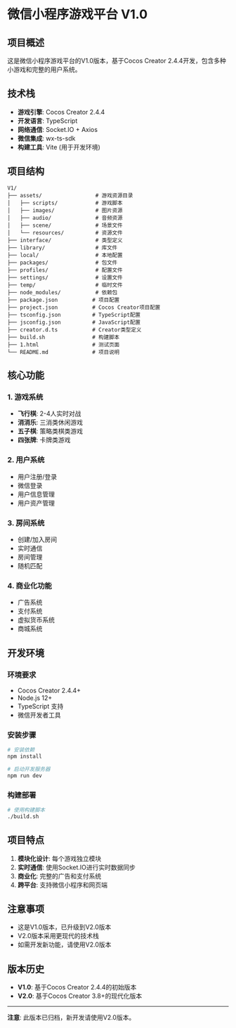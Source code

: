 # 微信小程序游戏平台 V1.0

## 项目概述

这是微信小程序游戏平台的V1.0版本，基于Cocos Creator 2.4.4开发，包含多种小游戏和完整的用户系统。

## 技术栈

- **游戏引擎**: Cocos Creator 2.4.4
- **开发语言**: TypeScript
- **网络通信**: Socket.IO + Axios
- **微信集成**: wx-ts-sdk
- **构建工具**: Vite (用于开发环境)

## 项目结构

```
V1/
├── assets/                 # 游戏资源目录
│   ├── scripts/            # 游戏脚本
│   ├── images/             # 图片资源
│   ├── audio/              # 音频资源
│   ├── scene/              # 场景文件
│   └── resources/          # 资源文件
├── interface/              # 类型定义
├── library/                # 库文件
├── local/                  # 本地配置
├── packages/               # 包文件
├── profiles/               # 配置文件
├── settings/               # 设置文件
├── temp/                   # 临时文件
├── node_modules/           # 依赖包
├── package.json           # 项目配置
├── project.json           # Cocos Creator项目配置
├── tsconfig.json          # TypeScript配置
├── jsconfig.json          # JavaScript配置
├── creator.d.ts           # Creator类型定义
├── build.sh               # 构建脚本
├── 1.html                 # 测试页面
└── README.md              # 项目说明
```

## 核心功能

### 1. 游戏系统
- **飞行棋**: 2-4人实时对战
- **消消乐**: 三消类休闲游戏
- **五子棋**: 策略类棋类游戏
- **四张牌**: 卡牌类游戏

### 2. 用户系统
- 用户注册/登录
- 微信登录
- 用户信息管理
- 用户资产管理

### 3. 房间系统
- 创建/加入房间
- 实时通信
- 房间管理
- 随机匹配

### 4. 商业化功能
- 广告系统
- 支付系统
- 虚拟货币系统
- 商城系统

## 开发环境

### 环境要求
- Cocos Creator 2.4.4+
- Node.js 12+
- TypeScript 支持
- 微信开发者工具

### 安装步骤
```bash
# 安装依赖
npm install

# 启动开发服务器
npm run dev
```

### 构建部署
```bash
# 使用构建脚本
./build.sh
```

## 项目特点

1. **模块化设计**: 每个游戏独立模块
2. **实时通信**: 使用Socket.IO进行实时数据同步
3. **商业化**: 完整的广告和支付系统
4. **跨平台**: 支持微信小程序和网页端

## 注意事项

- 这是V1.0版本，已升级到V2.0版本
- V2.0版本采用更现代的技术栈
- 如需开发新功能，请使用V2.0版本

## 版本历史

- **V1.0**: 基于Cocos Creator 2.4.4的初始版本
- **V2.0**: 基于Cocos Creator 3.8+的现代化版本

---

**注意**: 此版本已归档，新开发请使用V2.0版本。